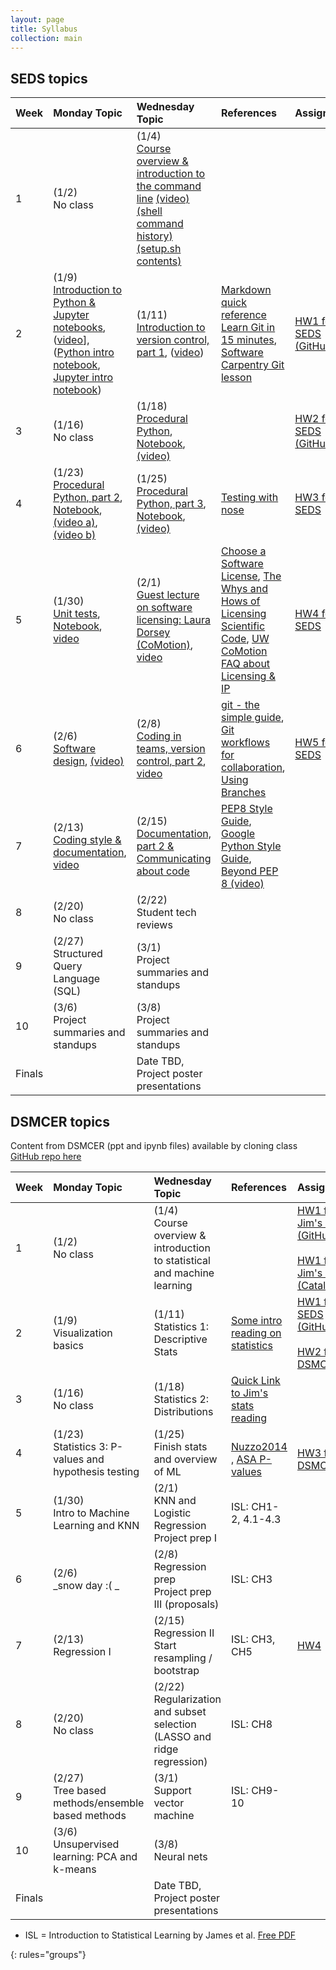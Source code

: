 ```yaml
---
layout: page
title: Syllabus
collection: main
---
```


## SEDS topics

| Week  | Monday Topic | Wednesday Topic | References | Assignment |
|:------------|:-------------|:----------------|:-------------------|:-------------|
|1| (1/2)<br> No class | (1/4)<br>[Course overview & introduction to the command line](https://uwdirect.github.io/SEDS_content/01.Intro.pptx) [(video)](https://uw.hosted.panopto.com/Panopto/Pages/Viewer.aspx?id=90d851db-3ef9-403b-b74a-04dc91e8e353) [(shell command history)](https://uwdirect.github.io/SEDS_content/01.Intro.history.txt) [(setup.sh contents)](https://uwdirect.github.io/SEDS_content/01.Intro.setup.sh) | |
|2| (1/9)<br>[Introduction to Python & Jupyter notebooks](https://uwdirect.github.io/SEDS_content/02.Python.pptx), ([video](https://uw.hosted.panopto.com/Panopto/Pages/Viewer.aspx?id=1b22e924-2e7f-4fd5-b495-39a31cbb15b0)], ([Python intro notebook](https://uwdirect.github.io/SEDS_content/02.Python.ipynb), [Jupyter intro notebook](https://uwdirect.github.io/SEDS_content/02.Jupyter.ipynb)) | (1/11)<br>[Introduction to version control, part 1](https://uwdirect.github.io/SEDS_content/03.Version_Control_p1.pptx), ([video](https://uw.hosted.panopto.com/Panopto/Pages/Viewer.aspx?id=9a1ac9e2-e13b-4c63-927f-7e3839999a9f)) | [Markdown quick reference](https://en.support.wordpress.com/markdown-quick-reference/)<br>[Learn Git in 15 minutes](https://try.github.io/levels/1/challenges/1), [Software Carpentry Git lesson](https://swcarpentry.github.io/git-novice/)  | [HW1 for SEDS (GitHub)](https://classroom.github.com/assignment-invitations/15e71ac1e082ef470471b102cd8bcf9b)  |
|3| (1/16)<br> No class | (1/18)<br>[Procedural Python](https://uwdirect.github.io/SEDS_content/04.Procedural_Python.pptx), [Notebook](https://uwdirect.github.io/SEDS_content/04.Procedural_Python.ipynb), [(video)](https://uw.hosted.panopto.com/Panopto/Pages/Viewer.aspx?id=64f7f1d3-fa01-4fc1-896f-9009a8d21565) | |[HW2 for SEDS (GitHub)](https://classroom.github.com/assignment-invitations/ac53889cb698aa19e011ba05e74f53c5) 
|4| (1/23)<br>[Procedural Python, part 2](https://uwdirect.github.io/SEDS_content/05.Procedural_Python.part2.pptx), [Notebook](https://uwdirect.github.io/SEDS_content/05.Procedural_Python.part2.ipynb), [(video a)](https://uw.hosted.panopto.com/Panopto/Pages/Viewer.aspx?id=256b19d2-7d02-494b-8d0f-d2f16e9d3893), [(video b)](https://uw.hosted.panopto.com/Panopto/Pages/Viewer.aspx?id=a4fee4a2-7508-4a27-b859-f718270f92fd) | (1/25)<br>[Procedural Python, part 3](https://uwdirect.github.io/SEDS_content/06.Procedural_Python.part3.pptx), [Notebook](https://uwdirect.github.io/SEDS_content/06.Procedural_Python.part3.ipynb), [(video)](https://uw.hosted.panopto.com/Panopto/Pages/Viewer.aspx?id=4c8b08fa-102e-464c-b301-ec5d3ff51bd0) | [Testing with nose](http://pythontesting.net/framework/nose/nose-introduction/) | [HW3 for SEDS](https://classroom.github.com/assignment-invitations/e5f289682bcdb1191a3092ec6595fe4b)|
|5| (1/30)<br>[Unit tests](https://uwdirect.github.io/SEDS_content/07.Testing.pptx), [Notebook](https://uwdirect.github.io/SEDS_content/07.Testing.ipynb), [video](https://uw.hosted.panopto.com/Panopto/Pages/Viewer.aspx?id=8f04835b-f327-41bf-b23f-6ca4ff6518e3) | (2/1)<br>[Guest lecture on software licensing: Laura Dorsey (CoMotion)](https://uwdirect.github.io/SEDS_content/08.Software_Licensing.pptx), [video](https://uw.hosted.panopto.com/Panopto/Pages/Viewer.aspx?id=4c682706-2b1d-4bb7-8f6e-eb73d1cae01f) | [Choose a Software License](http://choosealicense.com/licenses/), [The Whys and Hows of Licensing Scientific Code](http://www.astrobetter.com/blog/2014/03/10/the-whys-and-hows-of-licensing-scientific-code/), [UW CoMotion FAQ about Licensing & IP](http://comotion.uw.edu/faqs) | [HW4 for SEDS](https://classroom.github.com/assignment-invitations/12f78677b4c1a8e9f09d1332f916144a) |
|6| (2/6)<br>[Software design](https://drive.google.com/open?id=1Omul-5yZSb2g-wVkTHwwcqA8Yi43UY-F5odHBrQgWSA), [(video)](https://uw.hosted.panopto.com/Panopto/Pages/Viewer.aspx?id=11ce4e62-a403-4e4b-983f-75f3ed5d54cd) | (2/8)<br>[Coding in teams, version control, part 2](https://uwdirect.github.io/SEDS_content/09.Version_Control_p2.pptx), [video](https://uw.hosted.panopto.com/Panopto/Pages/Viewer.aspx?id=6e281753-663e-4285-b0e9-51f25c9253ff) | [git - the simple guide](http://rogerdudler.github.io/git-guide/), [Git workflows for collaboration](https://www.atlassian.com/git/tutorials/comparing-workflows), [Using Branches](https://www.atlassian.com/git/tutorials/using-branches) | [HW5 for SEDS](https://github.com/UWDIRECT/UWDIRECT.github.io/raw/master/SEDS_content/HW5.pdf) |
|7| (2/13)<br>[Coding style & documentation](https://uwdirect.github.io/SEDS_content/10.Style_and_Documentation.pptx), [video](https://uw.hosted.panopto.com/Panopto/Pages/Viewer.aspx?id=4b4762d0-619a-48ed-8082-0503f0397080) | (2/15)<br>[Documentation, part 2 & Communicating about code](https://uwdirect.github.io/SEDS_content/11.Documentation_and_Communication.pptx) | [PEP8 Style Guide](https://www.python.org/dev/peps/pep-0008/), [Google Python Style Guide](https://google.github.io/styleguide/pyguide.html), [Beyond PEP 8 (video)](https://www.youtube.com/watch?v=wf-BqAjZb8M) 
|8| (2/20)<br> No class | (2/22)<br>Student tech reviews
|9| (2/27)<br>Structured Query Language (SQL) | (3/1)<br>Project summaries and standups|
|10| (3/6)<br>Project summaries and standups | (3/8)<br>Project summaries and standups |
|Finals| | Date TBD, Project poster presentations | | |

## DSMCER topics  

Content from DSMCER (ppt and ipynb files) available by cloning class [GitHub repo here](https://github.com/UWDIRECT/UWDIRECT.github.io)  

| Week  | Monday Topic | Wednesday Topic | References | Assignment |
|:------------|:-------------|:----------------|:-------------------|:-------------|
|1| (1/2)<br> No class | (1/4)<br>Course overview & introduction to statistical and machine learning | | [HW1 for Jim's class (GitHub)](https://classroom.github.com/assignment-invitations/54a51c12e02001b90e9517909f1dfa25) <br><br>[HW1 for Jim's class (Catalyst)](https://catalyst.uw.edu/collectit/dropbox/jpfaendt/39527)|
|2| (1/9)<br>Visualization basics | (1/11)<br>Statistics 1: Descriptive Stats | [Some intro reading on statistics](http://stattrek.com/tutorials/statistics-tutorial.aspx?Tutorial=Stat) | [HW1 for SEDS (GitHub)](https://classroom.github.com/assignment-invitations/15e71ac1e082ef470471b102cd8bcf9b) <br><br> [HW2 for DSMCER](https://classroom.github.com/assignment-invitations/5b9936eb70c2fe116e925dfded386620) |
|3| (1/16)<br> No class | (1/18)<br>Statistics 2: Distributions| [Quick Link to Jim's stats reading](https://github.com/UWDIRECT/UWDIRECT.github.io/tree/master/DSMCER_content/Reading/Stats) | <BR><BR> |
|4| (1/23)<br>Statistics 3: P-values and hypothesis testing | (1/25)<br>Finish stats and overview of ML | <br>[Nuzzo2014](http://www.nature.com/news/scientific-method-statistical-errors-1.14700) , [ASA P-values](http://amstat.tandfonline.com/doi/abs/10.1080/00031305.2016.1154108) | <br>[HW3 for DSMCSER](https://classroom.github.com/assignment-invitations/a97162365ba417be601d908015fb690e) |
|5| (1/30)<br>Intro to Machine Learning and KNN | (2/1)<br> KNN and Logistic Regression <br> Project prep I | ISL: CH1-2, 4.1-4.3
|6| (2/6)<br>_snow day :( _| (2/8)<br>Regression prep<br> Project prep III (proposals)| ISL: CH3
|7| (2/13)<br>Regression I | (2/15)<br>Regression II<br>Start resampling / bootstrap | ISL: CH3, CH5 | [HW4](https://classroom.github.com/assignment-invitations/05325977a8a2f43bbbece68733bc6646)
|8| (2/20)<br> No class | (2/22)<br>Regularization and subset selection <br> (LASSO and ridge regression) | ISL: CH8
|9| (2/27)<br>Tree based methods/ensemble based methods| (3/1)<br>Support vector machine  | ISL: CH9-10
|10| (3/6)<br>Unsupervised learning: PCA and k-means | (3/8)<br>Neural nets |
|Finals| | Date TBD, Project poster presentations | | |

* ISL = Introduction to Statistical Learning by James et al. [Free PDF](http://www-bcf.usc.edu/~gareth/ISL/)

{: rules="groups"}

